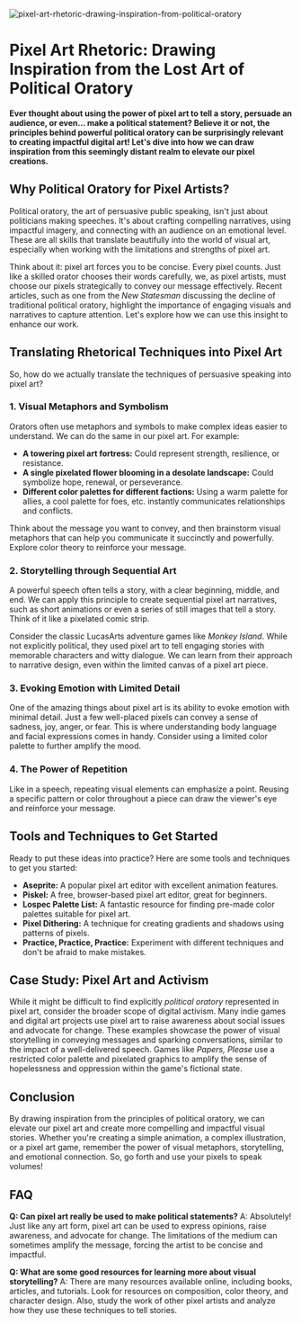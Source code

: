 ![pixel-art-rhetoric-drawing-inspiration-from-political-oratory](https://images.pexels.com/photos/2902599/pexels-photo-2902599.jpeg?auto=compress&cs=tinysrgb&fit=crop&h=627&w=1200)

# Pixel Art Rhetoric: Drawing Inspiration from the Lost Art of Political Oratory

**Ever thought about using the power of pixel art to tell a story, persuade an audience, or even… make a political statement? Believe it or not, the principles behind powerful political oratory can be surprisingly relevant to creating impactful digital art! Let's dive into how we can draw inspiration from this seemingly distant realm to elevate our pixel creations.**

## Why Political Oratory for Pixel Artists?

Political oratory, the art of persuasive public speaking, isn't just about politicians making speeches. It's about crafting compelling narratives, using impactful imagery, and connecting with an audience on an emotional level. These are all skills that translate beautifully into the world of visual art, especially when working with the limitations and strengths of pixel art.

Think about it: pixel art forces you to be concise. Every pixel counts. Just like a skilled orator chooses their words carefully, we, as pixel artists, must choose our pixels strategically to convey our message effectively. Recent articles, such as one from the *New Statesman* discussing the decline of traditional political oratory, highlight the importance of engaging visuals and narratives to capture attention. Let's explore how we can use this insight to enhance our work.

## Translating Rhetorical Techniques into Pixel Art

So, how do we actually translate the techniques of persuasive speaking into pixel art?

### 1. Visual Metaphors and Symbolism

Orators often use metaphors and symbols to make complex ideas easier to understand. We can do the same in our pixel art. For example:

*   **A towering pixel art fortress:** Could represent strength, resilience, or resistance.
*   **A single pixelated flower blooming in a desolate landscape:** Could symbolize hope, renewal, or perseverance.
*   **Different color palettes for different factions:** Using a warm palette for allies, a cool palette for foes, etc. instantly communicates relationships and conflicts.

Think about the message you want to convey, and then brainstorm visual metaphors that can help you communicate it succinctly and powerfully. Explore color theory to reinforce your message.

### 2. Storytelling through Sequential Art

A powerful speech often tells a story, with a clear beginning, middle, and end. We can apply this principle to create sequential pixel art narratives, such as short animations or even a series of still images that tell a story. Think of it like a pixelated comic strip.

Consider the classic LucasArts adventure games like *Monkey Island*. While not explicitly political, they used pixel art to tell engaging stories with memorable characters and witty dialogue. We can learn from their approach to narrative design, even within the limited canvas of a pixel art piece.

### 3. Evoking Emotion with Limited Detail

One of the amazing things about pixel art is its ability to evoke emotion with minimal detail. Just a few well-placed pixels can convey a sense of sadness, joy, anger, or fear. This is where understanding body language and facial expressions comes in handy. Consider using a limited color palette to further amplify the mood.

### 4. The Power of Repetition

Like in a speech, repeating visual elements can emphasize a point. Reusing a specific pattern or color throughout a piece can draw the viewer's eye and reinforce your message.

## Tools and Techniques to Get Started

Ready to put these ideas into practice? Here are some tools and techniques to get you started:

*   **Aseprite:** A popular pixel art editor with excellent animation features.
*   **Piskel:** A free, browser-based pixel art editor, great for beginners.
*   **Lospec Palette List:** A fantastic resource for finding pre-made color palettes suitable for pixel art.
*   **Pixel Dithering:** A technique for creating gradients and shadows using patterns of pixels.
*   **Practice, Practice, Practice:** Experiment with different techniques and don't be afraid to make mistakes.

## Case Study: Pixel Art and Activism

While it might be difficult to find explicitly *political oratory* represented in pixel art, consider the broader scope of digital activism. Many indie games and digital art projects use pixel art to raise awareness about social issues and advocate for change. These examples showcase the power of visual storytelling in conveying messages and sparking conversations, similar to the impact of a well-delivered speech. Games like *Papers, Please* use a restricted color palette and pixelated graphics to amplify the sense of hopelessness and oppression within the game's fictional state.

## Conclusion

By drawing inspiration from the principles of political oratory, we can elevate our pixel art and create more compelling and impactful visual stories. Whether you're creating a simple animation, a complex illustration, or a pixel art game, remember the power of visual metaphors, storytelling, and emotional connection. So, go forth and use your pixels to speak volumes!

## FAQ

**Q: Can pixel art really be used to make political statements?**
A: Absolutely! Just like any art form, pixel art can be used to express opinions, raise awareness, and advocate for change. The limitations of the medium can sometimes amplify the message, forcing the artist to be concise and impactful.

**Q: What are some good resources for learning more about visual storytelling?**
A: There are many resources available online, including books, articles, and tutorials. Look for resources on composition, color theory, and character design. Also, study the work of other pixel artists and analyze how they use these techniques to tell stories.
